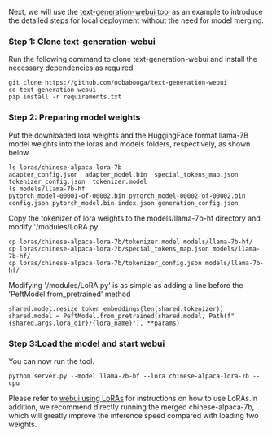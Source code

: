 Next, we will use the [text-generation-webui tool](https://github.com/oobabooga/text-generation-webui) as an example to introduce the detailed steps for local deployment without the need for model merging.

### Step 1: Clone text-generation-webui
Run the following command to clone text-generation-webui and install the necessary dependencies as required
```
git clone https://github.com/oobabooga/text-generation-webui
cd text-generation-webui
pip install -r requirements.txt
```

### Step 2: Preparing model weights
Put the downloaded lora weights and the HuggingFace format llama-7B model weights into the loras and models folders, respectively, as shown below
```
ls loras/chinese-alpaca-lora-7b
adapter_config.json  adapter_model.bin  special_tokens_map.json  tokenizer_config.json  tokenizer.model
ls models/llama-7b-hf
pytorch_model-00001-of-00002.bin pytorch_model-00002-of-00002.bin config.json pytorch_model.bin.index.json generation_config.json
```
Copy the tokenizer of lora weights to the models/llama-7b-hf directory and modify '/modules/LoRA.py'
```
cp loras/chinese-alpaca-lora-7b/tokenizer.model models/llama-7b-hf/
cp loras/chinese-alpaca-lora-7b/special_tokens_map.json models/llama-7b-hf/
cp loras/chinese-alpaca-lora-7b/tokenizer_config.json models/llama-7b-hf/
```
Modifying '/modules/LoRA.py' is as simple as adding a line before the 'PeftModel.from_pretrained' method
```
shared.model.resize_token_embeddings(len(shared.tokenizer))
shared.model = PeftModel.from_pretrained(shared.model, Path(f"{shared.args.lora_dir}/{lora_name}"), **params)
```

### Step 3:Load the model and start webui
You can now run the tool. 
```
python server.py --model llama-7b-hf --lora chinese-alpaca-lora-7b --cpu
```
Please refer to [webui using LoRAs](https://github.com/oobabooga/text-generation-webui/blob/main/docs/Using-LoRAs.md) for instructions on how to use LoRAs.In addition, we recommend directly running the merged chinese-alpaca-7b, which will greatly improve the inference speed compared with loading two weights.
